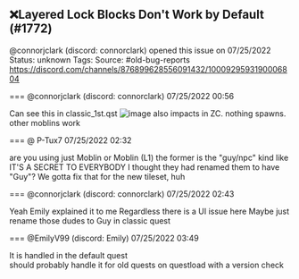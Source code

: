 ## ❌Layered Lock Blocks Don't Work by Default (#1772)
@connorjclark (discord: connorclark) opened this issue on 07/25/2022
Status: unknown
Tags: 
Source: #old-bug-reports https://discord.com/channels/876899628556091432/1000929593190006804


=== @connorjclark (discord: connorclark) 07/25/2022 00:56

Can see this in classic_1st.qst
![image](https://cdn.discordapp.com/attachments/1000929593190006804/1000929599812812860/unknown.png?ex=65e51c54&is=65d2a754&hm=1b46d3cb21d39ba9b7aba782daac76b904d1798c38aeb2e8c5a631204b840caf&)
also impacts in ZC. nothing spawns.
other moblins work

=== @ P-Tux7 07/25/2022 02:32

are you using just Moblin or Moblin (L1)
the former is the "guy/npc" kind like IT'S A SECRET TO EVERYBODY
I thought they had renamed them to have "Guy"? We gotta fix that for the new tileset, huh

=== @connorjclark (discord: connorclark) 07/25/2022 02:43

Yeah Emily explained it to me
Regardless there is a UI issue here
Maybe just rename those dudes to Guy in classic quest

=== @EmilyV99 (discord: Emily) 07/25/2022 03:49

It is handled in the default quest\
should probably handle it for old quests on questload with a version check
